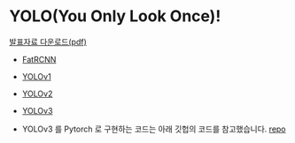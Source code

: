 # YOLO(You Only Look Once)!
[발표자료 다운로드(pdf)](https://github.com/dss-14th/deeplearning-repo-2/files/5764532/YOLO.You.only.look.once.pdf)

- [FatRCNN]()
- [YOLOv1]()
- [YOLOv2]()
- [YOLOv3]()

- YOLOv3 를 Pytorch 로 구현하는 코드는 아래 깃헙의 코드를 참고했습니다.
[repo](https://github.com/ayooshkathuria/YOLO_v3_tutorial_from_scratch)


